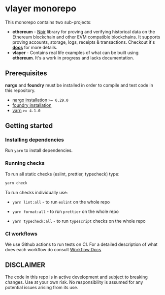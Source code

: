 # vlayer monorepo

This monorepo contains two sub-projects:

- **ethereum** - [Noir](https://noir-lang.org) library for proving and verifying historical data on the Ethereum blockchain and other EVM compatible blockchains. It supports proving accounts, storage, logs, receipts & transactions. Checkout it's **[docs](./ethereum/README.md)** for more details.
- **vlayer** - Contains real life examples of what can be built using **ethereum**. It's a work in progress and lacks documentation.

## Prerequisites

**nargo** and **foundry** must be installed in order to compile and test code in this repository.

- [nargo installation](https://noir-lang.org/docs/getting_started/installation/) `>= 0.29.0`
- [foundry installation](https://book.getfoundry.sh/getting-started/installation)
- [yarn](https://yarnpkg.com) `>= 4.1.0`

## Getting started

### Installing dependencies

Run `yarn` to install dependencies.

### Running checks

To run all static checks (eslint, prettier, typecheck) type:

```sh
yarn check
```

To run checks individually use:

- `yarn lint:all` - to run `eslint` on the whole repo

- `yarn format:all` - to run `prettier` on the whole repo

- `yarn typecheck:all` - to run `typescript` checks on the whole repo

### CI workflows

We use Github actions to run tests on CI. For a detailed description of what does each workflow do consult [Workflow Docs](./.github/workflows/README.md)

## DISCLAIMER

The code in this repo is in active development and subject to breaking changes. Use at your own risk. No responsibility is assumed for any potential issues arising from its use.
